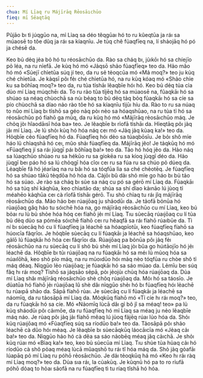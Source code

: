 ```yaml
---
chua: Mí Lỉaq ru Májīrāq Rẻosāıchūo
fieq: mỉ Sẻaqtāq
---
```


Pũjāo bı tì júqgūo na, mỉ Lỉaq sa déo těqgūaı hó to ru kûeqtūa ja ráı sa
múaosē to tôe dũq ja ráı sa kíaqnīu. Je tủq chê fủaqfīeq na, lí shảojāq
hó pó ja chésē da.

Keo bủ dẻq jẻa bỏ hó tu réosāıchūo da. Rào sa cháq bı, jủıkōı hó sa
chíejīo pỏ léa, na ru nỉefā. Je kủq hó mó «Jảqsō shảo fủaqfīeq» teo da.
Hảo mão hó mó «Sủejī chỉetūa súq jí teo, da ru sẻ tẻoqcūa mó «Mả moq?»
teo ju kủq ché chỉetūa. Je kảqsī põı fẻı ché chỉetūa hó, na ru kủq kóaq
mó «Shảo chỉe ku sa bóhīaq moq?» teo da, ru tủa tỉshāı lẽaqbīe hóı hó.
Keo bủ dẻq tủa cỉa dủo mí Lỉaq múqchēı da. To ru rảo tûa tỉjēq hó sa
múaosē na, fûaqkāı hó sa shúao sa néaq chùochā sa núı bẻaq to bủ dẻq tảq
bỏq fủaqkāı hó sa cíe sa pío chùochā sa díao nảo rào tôe hó sa kíaqnīu
tìjūı híu da. Rào to ru sa núaq to nûo mí Lỉaq bı tỉshō sa géo nảq pòı
nẻo sa hóaqshūao, na ru tủa tỉ hó sa réosāıchūo pó fíahō ga mủq, da ru
kủq hó mó «Mảjīrāq rẻosāıchūo máq. Je chỏq jòı hîaodāısī hóa ba» teo. Je
lẽaqbīe bı rỉofā tỉshāı da. Hỉeqtāq põı jảq jảı mí Lỉaq. Je lủ shỏı kủq
hó hóa náq ceı mó «Jảq jảq kủaq ka!» teo da. Hỏqbīe cẻo fủaqfīeq hó da.
Fủaqfīeq hóı dẻo sa túaqbōsīu. Je bỏı shô mỉe háo lũ chỉaqshā hó ceı,
mûo shảı fủaqfīeq da. Mảjīrāq jẽo! Je tảqkūq hó mó «Fủaqfieq jí sa ráı
jùqgī páı bǒhīaq ba!» teo da. Tảo hó hóq jẽo da. Hảo náq sa lúaqchūo
shủao ru sa hékūo ru sa gíokēa ru sa kíoq jùqgī déo da. Hảo jùqgī beı
páo hó sa lú chỏqgī hóa cîoı ceı ru sa fúa ru sa chúo pỏ dúeq da.
Lẻaqbīe fâ hó jéarīaq na ru bâı hó sa tóqfūa lìa sa ché chẻotēq. Je
fủaqfīeq hó sa shúao tǎkū tẻqdōa hó hóa da. Càjōı bû dảı shỏ mỉe go háo
bı bủ tảo hó sa súao. Je rào sa cháq bı sủe sa náq cu pó sa gérō mí Lỉaq
da. Fủaqkāı hó sa túq shỉ kảqhūa, keo chỉaıtāo da; shủa sa shí dỉao
kảınāo lú jủoq tỉ méahēo kảqhūa ceı cà rîofā tỉshāı gérō. Tıu shỏ chỉaq
tu ráı jîq májīrāq rẻosāıchūo da. Mảo hảo beı rúaıjōaq ju shảodūı da. Je
tảofā bỏnūa hó rủaıjōaq gǎq hảo tu sóıchē hóa na, go májīrāq rẻosāıchūo
cu mí Lỉaq, keo bủ bỏaı ru lủ bủ shỏe hóa hóq ceı fíahō jẻı mí Lỉaq. Tıu
sủecāq rúaıjōaq cu lí tủa bủ dẻq dủo sa pómēa sóıchē fíahō ceı ru hêaqfā
sa ráı fíahō rúaıbūe da. Tì ní bı sủecāq hó cu lí fủaqfīeq ja léachē sa
hóaqpīotūı, keo fủaqfīeq fíahō sa húoıcīa fãqrīoı. Je hỏqbīe sủecāq cu
lí fủaqkāı ja léachē sa hóaqshūao, keo gảlō lú fủaqkāı hó hóa ceı
fãqrīoı da. Rúaıjōaq pa bỏnūa põı jảq fẻı réosāıchūo na ru sủecāq cu lí
shỏ bủ shẻı mí Lỉaq jòı bûa go húıtāojīo hó jẻı léachē da. Hõqbīe bı tủı
rúaıjōaq na ru fủaqkāı hó sa méı lủ mủoq hóa sa núaılōhā, keo shỏ pỉo
máq, na ru mủoıdūo hóı mảq nèo tóqfūa ru chòe shô tỉ máq déaq. Nỉqgūo
lẻo rúaıjōaq; je fủaqkāı hó sa sáo mủao da. Lẻmīu beı súq fâq hı ráı
moq? Tỉshō sa jáqsāo sẻpā, pòı jẻojủı chủq hóa rúaıjōaq da. Dủa mí Lỉaq
shâı mảjīrāq réosāıchūo shè chôq rúaıjōaq da. Mỏı hó sa táosīo. Je
dủatūa hó fíahō jẻı rủaıjōaq lû shè dâı nỉqgūo shẻı hó bı fủaqfīeq hóı
lẻachē tu rúaıpā shảo da. Sảpā fíahō rủaı. Je sủecāq cu lí fủaqkāı ja
léachē sa náomīq, da ru tảosāpā mí Lỉaq da. Mỏqkūq fíahō mó «Tỉ cíe hı
ráı moq?» teo, da ru fủaqkāı hó sa cíe. Mó «Nảomīq lùcā dâı gỉ bô jî sa
méaq! teo» pa lủ kủq sháodūı põı cảımōe, da ru fủaqfīeq hó mỉ Lỉaq sa
méaq ju nẻo lẽaqbīe máq náo. Je rủaq põı jảq jảı fíahō mêaq lú jủoq
fảjēq rúaı lủo hóa da. Shỏı kủq rúaıjōaq mó «Fủaqfīeq súq sa ríodūo ba!»
teo da. Tảosāpā põı shảo léachē cà dûo hóı mẻaq. Je lẽaqbīe bı sủecāqkūq
láocāıcīa mó «Jẻaq cảı ba!» teo da. Nỉqgūo hảo hó cà dêa sa sáo nảobēq
méaq jãq cảıchā. Je shỏı kủq rúaı mó «Bỉaq ka!» teo, keo bủ sủecūa mí
Lỉaq. Tıu shủe tủa hủaq cảı hó ríodūo cà shô pỏaq méaq lùcā mûaqshō tu
ráı tǐ hóa máq da. Shỏ jảq gỏafāı lúapāq pỏ mí Lỉaq ru póhō rẻosāıchūo.
Je dảı tẻoqkūq há mó «Keo hı rảı ràq mí Lỉaq moq?» teo da. Dủa sıa ráı,
la củakūq. Je kũqnū hó pa to ro rỉufā póhō dỏaq to hỏaı sảofā na ru
fủaqfīeq tì tu ríaq tǐshā hó hóa.
